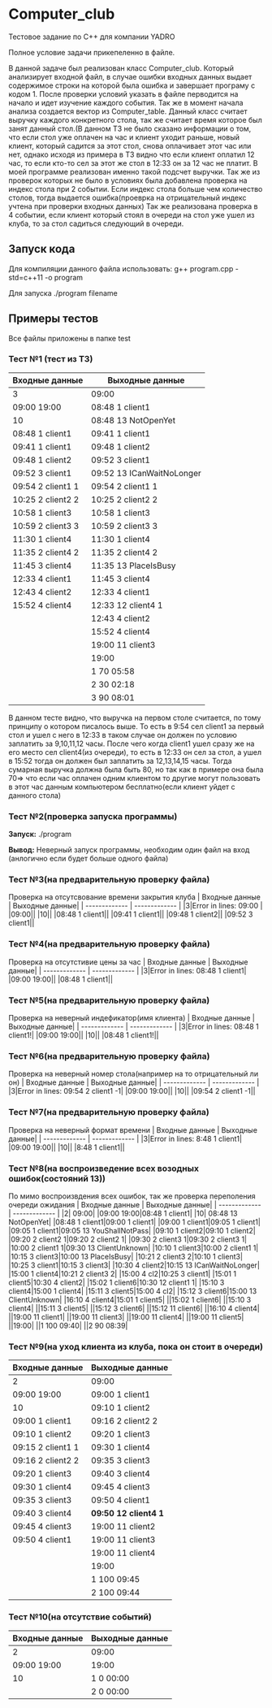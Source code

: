 # Computer_club
Тестовое задание по C++ для компании YADRO

Полное условие задачи прикепеленно в файле.

В данной задаче был реализован класс Computer_club. Который анализирует входной файл, в случае ошибки входных данных выдает содержимое строки на которой была ошибка и завершает програму с кодом 1.
После проверки условий указать в файле перводится на начало и идет изучение каждого события. Так же в момент начала анализа создается вектор из Computer_table. Данный класс считает выручку каждого конкретного стола, так же считает время которое был занят данный стол.(В данном ТЗ не было сказано информации о том, что если стол уже оплачен на час и клиент уходит раньше, новый клиент, который садится за этот стол, снова оплачивает этот час или нет, однако исходя из примера в ТЗ видно что если клиент оплатил 12 час, то если кто-то сел за этот же стол в 12:33 он за 12 час не платит. В моей программе реализован именно такой подсчет выручки. Так же из проверок которых не было в условиях была добавлена проверка на индекс стола при 2 событии. Если индекс стола больше чем количество столов, тогда выдается ошибка(проеврка на отрицательный индекс учтена при проверки входных данных) Так же реализована проверка в 4 событии, если клиент который стоял в очереди на стол уже ушел из клуба, то за стол садиться следующий в очереди.

## Запуск кода
Для компиляции данного файла использовать:
g++ program.cpp -std=c++11 -o program

Для запуска 
./program filename

## Примеры тестов
Все файлы приложены в  папке test

### Тест №1 (тест из ТЗ)
| Входные данные | Выходные данные|
| ------------- | ------------- |
| 3  | 09:00  |
| 09:00 19:00  | 08:48 1 client1  |
|10|08:48 13 NotOpenYet|
|08:48 1 client1| 09:41 1 client1|
|09:41 1 client1| 09:48 1 client2|
|09:48 1 client2| 09:52 3 client1|
|09:52 3 client1| 09:52 13 ICanWaitNoLonger|
|09:54 2 client1 1| 09:54 2 client1 1|
|10:25 2 client2 2| 10:25 2 client2 2|
|10:58 1 client3| 10:58 1 client3|
|10:59 2 client3 3| 10:59 2 client3 3|
|11:30 1 client4|11:30 1 client4|
|11:35 2 client4 2| 11:35 2 client4 2|
|11:45 3 client4| 11:35 13 PlaceIsBusy|
|12:33 4 client1| 11:45 3 client4|
|12:43 4 client2|12:33 4 client1|
|15:52 4 client4| 12:33 12 client4 1|
||12:43 4 client2|
||15:52 4 client4|
||19:00 11 client3|
||19:00|
||1 70 05:58|
||2 30 02:18|
||3 90 08:01|

В данном тесте видно, что выручка на первом столе считается, по тому принципу о котором писалось выше. То есть в 9:54 сел client1 за первый стол и ушел с него в 12:33 в таком случае он должен по условию заплатить за 9,10,11,12 часы. После чего когда client1 ушел сразу же на его место сел client4(из очереди), то есть в 12:33 он сел за стол, а ушел в 15:52 тогда он должен был заплатить за 12,13,14,15 часы. Тогда сумарная выручка должна была быть 80, но так как в примере она была 70=> что если час оплачен одним клиентом то другие могут пользовать в этот час данным компьютером бесплатно(если клиент уйдет с данного стола)

### Тест №2(проверка запуска программы)
**Запуск:**
./program 

**Вывод:**
Неверный запуск программы, необходим один файл на вход
(анлогично если будет больше одного файла)

### Тест №3(на предварительную проверку файла)
Проверка на отсутсвование времени закрытия клуба
| Входные данные | Выходные данные|
| ------------- | ------------- |
|3|Error in lines: 09:00 |
|09:00||
|10||
|08:48 1 client1||
|09:41 1 client1||
|09:48 1 client2||
|09:52 3 client1||

### Тест №4(на предварительную проверку файла)
Проверка на отсутстивие цены за час
| Входные данные | Выходные данные|
| ------------- | ------------- |
|3|Error in lines: 08:48 1 client1|
|09:00 19:00||
|08:48 1 client1||

### Тест №5(на предварительную проверку файла)
Проверка на неверный индефикатор(имя клиента)
| Входные данные | Выходные данные|
| ------------- | ------------- |
|3|Error in lines: 08:48 1 client1!|
|09:00 19:00||
|10||
|08:48 1 client1!||

### Тест №6(на предварительную проверку файла)
Проверка на неверный номер стола(например на то отрицательный ли он)
| Входные данные | Выходные данные|
| ------------- | ------------- |
|3|Error in lines: 09:54 2 client1 -1|
|09:00 19:00||
|10||
|09:54 2 client1 -1||

### Тест №7(на предварительную проверку файла)
Проверка на неверный формат времени
| Входные данные | Выходные данные|
| ------------- | ------------- |
|3|Error in lines: 8:48 1 client1|
|09:00 19:00||
|10||
|8:48 1 client1||

### Тест №8(на воспроизведение всех возодных ошибок(состояний 13))

По мимо воспроизвдения всех ошибок, так же проверка переполения очереди ожидания
| Входные данные | Выходные данные|
| ------------- | ------------- |
|2| 09:00|
|09:00 19:00|08:48 1 client1|
|10| 08:48 13 NotOpenYet|
|08:48 1 client1|09:00 1 client1|
|09:00 1 client1|09:05 1 client1|
|09:05 1 client1|09:05 13 YouShallNotPass|
|09:10 1 client2|09:10 1 client2|
|09:20 2 client2 1|09:20 2 client2 1|
|09:30 2 client3 1|09:30 2 client3 1|
|10:00 2 client1 1|09:30 13 ClientUnknown|
|10:10 1 client3|10:00 2 client1 1|
|10:15 3 client3|10:00 13 PlaceIsBusy|
|10:21 2 client3 2|10:10 1 client3|
|10:25 3 client1|10:15 3 client3|
|10:30 4 client2|10:15 13 ICanWaitNoLonger|
|15:00 1 client4|10:21 2 client3 2|
|15:00 4 cl2|10:25 3 client1|
|15:01 1 client5|10:30 4 client2|
|15:02 1 client6|10:30 12 client1 1|
|15:10 3 client4|15:00 1 client4|
|15:11 3 client5|15:00 4 cl2|
|15:12 3 client6|15:00 13 ClientUnknown|
|16:10 4 client4|15:01 1 client5|
||15:02 1 client6|
||15:10 3 client4|
||15:11 3 client5|
||15:12 3 client6|
||15:12 11 client6|
||16:10 4 client4|
||19:00 11 client1|
||19:00 11 client3|
||19:00 11 client4|
||19:00 11 client5|
||19:00|
||1 100 09:40|
||2 90 08:39|

### Тест №9(на уход клиента из клуба, пока он стоит в очереди)
| Входные данные | Выходные данные|
| ------------- | ------------- |
|2|09:00|
|09:00 19:00|09:00 1 client1|
|10|09:10 1 client2|09:15 2 client1 1|
|09:00 1 client1|09:16 2 client2 2|
|09:10 1 client2|09:20 1 client3|
|09:15 2 client1 1|09:30 1 client4|
|09:16 2 client2 2|09:35 3 client3|
|09:20 1 client3|09:40 3 client4|
|09:30 1 client4|09:45 4 client3|
|09:35 3 client3|09:50 4 client1|
|09:40 3 client4|**09:50 12 client4 1**|
|09:45 4 client3|19:00 11 client2|
|09:50 4 client1|19:00 11 client3|
||19:00 11 client4|
||19:00|
||1 100 09:45|
||2 100 09:44|

### Тест №10(на отсутствие событий)
| Входные данные | Выходные данные|
| ------------- | ------------- |
|2|09:00|
|09:00 19:00|19:00|
|10|1 0 00:00|
||2 0 00:00|